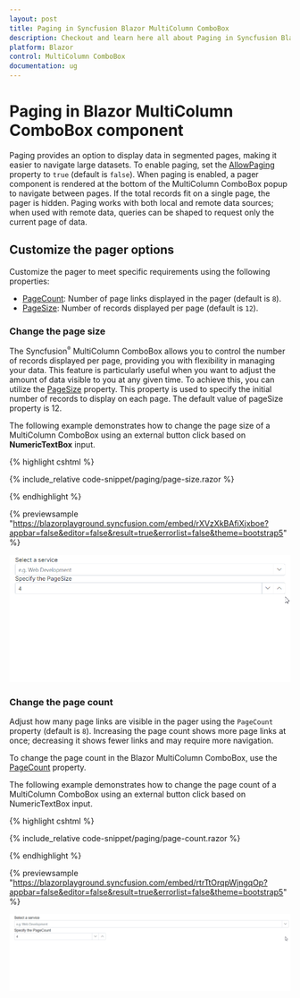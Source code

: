 ```yaml
---
layout: post
title: Paging in Syncfusion Blazor MultiColumn ComboBox
description: Checkout and learn here all about Paging in Syncfusion Blazor MultiColumn ComboBox component and much more details.
platform: Blazor
control: MultiColumn ComboBox
documentation: ug
---
```


# Paging in Blazor MultiColumn ComboBox component

Paging provides an option to display data in segmented pages, making it easier to navigate large datasets. To enable paging, set the [AllowPaging](https://help.syncfusion.com/cr/blazor/Syncfusion.Blazor.MultiColumnComboBox.SfMultiColumnComboBox-2.html#Syncfusion_Blazor_MultiColumnComboBox_SfMultiColumnComboBox_2_AllowPaging) property to `true` (default is `false`). When paging is enabled, a pager component is rendered at the bottom of the MultiColumn ComboBox popup to navigate between pages. If the total records fit on a single page, the pager is hidden. Paging works with both local and remote data sources; when used with remote data, queries can be shaped to request only the current page of data.

## Customize the pager options

Customize the pager to meet specific requirements using the following properties:
- [PageCount](https://help.syncfusion.com/cr/blazor/Syncfusion.Blazor.MultiColumnComboBox.SfMultiColumnComboBox-2.html#Syncfusion_Blazor_MultiColumnComboBox_SfMultiColumnComboBox_2_PageCount): Number of page links displayed in the pager (default is `8`).
- [PageSize](https://help.syncfusion.com/cr/blazor/Syncfusion.Blazor.MultiColumnComboBox.SfMultiColumnComboBox-2.html#Syncfusion_Blazor_MultiColumnComboBox_SfMultiColumnComboBox_2_PageSize): Number of records displayed per page (default is `12`).

### Change the page size

The Syncfusion<sup style="font-size:70%">&reg;</sup> MultiColumn ComboBox allows you to control the number of records displayed per page, providing you with flexibility in managing your data. This feature is particularly useful when you want to adjust the amount of data visible to you at any given time. To achieve this, you can utilize the [PageSize](https://help.syncfusion.com/cr/blazor/Syncfusion.Blazor.MultiColumnComboBox.SfMultiColumnComboBox-2.html#Syncfusion_Blazor_MultiColumnComboBox_SfMultiColumnComboBox_2_PageSize) property. This property is used to specify the initial number of records to display on each page. The default value of pageSize property is 12.

The following example demonstrates how to change the page size of a MultiColumn ComboBox using an external button click based on **NumericTextBox** input.

{% highlight cshtml %}

{% include_relative code-snippet/paging/page-size.razor %}

{% endhighlight %}

{% previewsample "https://blazorplayground.syncfusion.com/embed/rXVzXkBAfiXjxboe?appbar=false&editor=false&result=true&errorlist=false&theme=bootstrap5" %}

![Blazor MultiColumn ComboBox with page size changed](./images/paging/blazor_multicolumn_combobox_page_size.gif)

### Change the page count

Adjust how many page links are visible in the pager using the `PageCount` property (default is `8`). Increasing the page count shows more page links at once; decreasing it shows fewer links and may require more navigation.

To change the page count in the Blazor MultiColumn ComboBox, use the [PageCount](https://help.syncfusion.com/cr/blazor/Syncfusion.Blazor.MultiColumnComboBox.SfMultiColumnComboBox-2.html#Syncfusion_Blazor_MultiColumnComboBox_SfMultiColumnComboBox_2_PageCount) property.

The following example demonstrates how to change the page count of a MultiColumn ComboBox using an external button click based on NumericTextBox input.

{% highlight cshtml %}

{% include_relative code-snippet/paging/page-count.razor %}

{% endhighlight %}

{% previewsample "https://blazorplayground.syncfusion.com/embed/rtrTtOrqpWjngqOp?appbar=false&editor=false&result=true&errorlist=false&theme=bootstrap5" %}

![Blazor MultiColumn ComboBox with page count changed](./images/paging/blazor_multicolumn_combobox_page_count.gif)